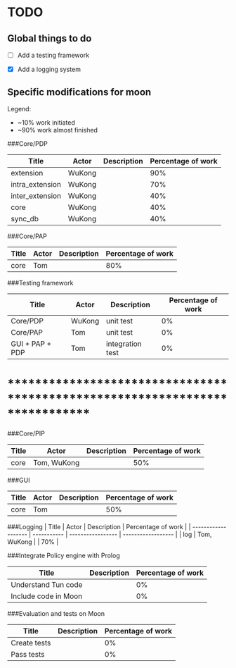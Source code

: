 TODO
====

Global things to do
-------------------

- [ ] Add a testing framework
- [x] Add a logging system


Specific modifications for moon
-------------------------------

Legend:
- ~10% work initiated
- ~90% work almost finished


###Core/PDP

| Title               | Actor       | Description       | Percentage of work |
| ------------------- | ----------- | ----------------- | ------------------ |
| extension           | WuKong      |                   | 90%                |
| intra_extension     | WuKong      |                   | 70%                |
| inter_extension     | WuKong      |                   | 40%                |
| core                | WuKong      |                   | 40%                |
| sync_db             | WuKong      |                   | 40%                |


###Core/PAP

| Title               | Actor       | Description       | Percentage of work |
| ------------------- | ----------- | ----------------- | ------------------ |
| core                | Tom         |                   | 80%                |



###Testing framework

| Title               | Actor       | Description       | Percentage of work |
| ------------------- | ----------- | ----------------- | ------------------ |
| Core/PDP            | WuKong      | unit test         | 0%                 |
| Core/PAP            | Tom         | unit test         | 0%                 |
| GUI + PAP + PDP     | Tom         | integration test  | 0%                 |



# ****************************************************************************


###Core/PIP

| Title               | Actor       | Description       | Percentage of work |
| ------------------- | ----------- | ----------------- | ------------------ |
| core                | Tom, WuKong |                   | 50%                |


###GUI

| Title               | Actor       | Description       | Percentage of work |
| ------------------- | ----------- | ----------------- | ------------------ |
| core                | Tom         |                   | 50%                |


###Logging
| Title               | Actor       | Description       | Percentage of work |
| ------------------- | ----------- | ----------------- | ------------------ |
| log                 | Tom, WuKong |                   | 70%                |



###Integrate Policy engine with Prolog

| Title                   | Description                               | Percentage of work |
| ----------------------- | ----------------------------------------- | ------------------ |
| Understand Tun code     |                                           | 0%                |
| Include code in Moon    |                                           | 0%                 |


###Evaluation and tests on Moon

|Title        | Description                              | Percentage of work |
|------------ | ---------------------------------------- | ------------------ |
|Create tests |                                          |  0%                |
|Pass tests   |                                          |  0%                |


